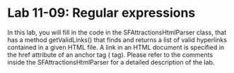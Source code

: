 # Lab 11-09: Regular expressions
In this lab, you will fill in the code in the SFAttractionsHtmlParser class, that has a method getValidLinks() that finds and returns a list of valid hyperlinks contained in a given HTML file. 
A link in an HTML document is specified in the href attribute of an anchor tag (<a> tag).
Please refer to the comments inside the SFAttractionsHtmlParser for a detailed description of the lab.
